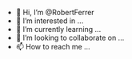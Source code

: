 - 👋 Hi, I’m @RobertFerrer
- 👀 I’m interested in ...
- 🌱 I’m currently learning ...
- 💞️ I’m looking to collaborate on ...
- 📫 How to reach me ...

<!---
RobertFerrer/RobertFerrer is a ✨ special ✨ repository because its `README.md` (this file) appears on your GitHub profile.
You can click the Preview link to take a look at your changes.
--->
